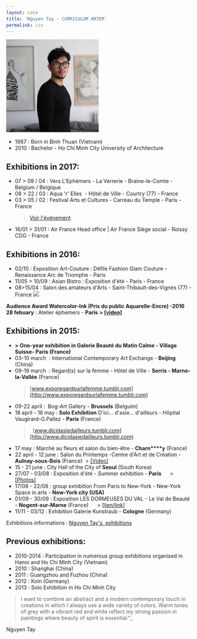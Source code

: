 ```yaml
---
layout: cate
title: 'Nguyen Tay - CURRICULUM ARTEM'
permalink: /cv
---
```



<img width="250" src="/vmanager/assets/imagesupload/Portrait2017.png"/>


- 1987 : Born in Binh Thuan (Vietnam) 
- 2010 : Bachelor - Ho Chi Minh City University of Architecture

## Exhibitions in 2017: 

 - 07 > 09 / 04 : Vers L'Ephémers - La Verrerie - Braine-le-Comte - Belgium / Belgique
 - 08 > 22 / 03 : Aqua 'r' Elles  - Hôtel de Ville - Courtry (77) - France
 - 03 > 05 / 02 : Festival Arts et Cultures - Carreau du Temple - Paris - France  
    > [Voir l'événement](https://medium.com/@NguyenTayArt/exposition-au-carreau-du-temple-%C3%A0-paris-ba773c4f92b7#.ttdg27jee)
 - 16/01 > 31/01 : Air France Head office | Air France Siège social - Roissy CDG - France

## Exhibitions in 2016:

 - 02/10 : Exposition Art-Couture : Défile Fashion Glam Couture - Renaissance Arc de Triomphe - Paris
 - 11/05 > 10/09 : Asian Bistro : Exposition d'été - Paris - France
 - 08>15/04 : Salon des amateurs d'Arts - Saint-Thibault-des-Vignes (77) - France
   ![](/assetsadmin/imagesupload/image/TayPrix.png)

**Audience Award Watercolor-Ink (Prix du public Aquarelle-Encre) -2016** 
**28 febuary** : Atelier éphemers - **Paris** 
   **> [\[video\]](https://www.youtube.com/watch?v=jSOCDBHhTvU)**

## Exhibitions in 2015:

  - **> One-year exhibition in Galerie Beauté du Matin Calme - Village Suisse- Paris (France)**
  - 03-10 march  : International Contemporary Art Exchange - **Beijing** (China)
  - 09-19 march  : Regard(s) sur la femme - Hôtel de Ville - **Serris - Marne-la-Vallée** (France) 
    > [www.exporegardsurlafemme.tumblr.com](http://www.exporegardsurlafemme.tumblr.com)
  - 09-22 april :  Bog-Art Gallery - **Brussels** (Belguim)
  - 18 april - 16 may : **Solo Exhibition** D'ici... d'asie... d'ailleurs - Hôpital Vaugirard-G.Pallez - **Paris** (France)
    >  [www.dicidasiedailleurs.tumblr.com](http://www.dicidasiedailleurs.tumblr.com)
  -  17 may : Marché au fleurs et salon du bien-être - **Charn****y** (France)
  - 22 april - 12 june : Salon du Printemps -Centre d'Art et de Création - **Aulnay-sous-Bois** (France)
    > [\[Video\]](/exhibiton/catedetail/10/52)
  - 15 - 21 june : City Hall of the City of **Seoul** (South Korea)  
  - 27/07 - 03/08 : Exposition d'été - Summer exhibition - **Paris**
     > [\[Photos\]](http://nguyentay.tumblr.com/post/125366136653/exposition-d%C3%A9t%C3%A9-%C3%A0-la-galerie-beaut%C3%A9-du-matin)  
  - 17/08 - 22/08 : group exhibition From Paris to New-York - New-York Space in arts - **New-York city (USA)**
  - 01/09 - 30/09 : Exposition LES DORMEUSES DU VAL - Le Val de Beauté  - **Nogent-sur-Marne** (France)
     > [\[lien/link\]](exhibiton/catedetail/10/57.html)
  - 11/11 - 03/12 : Exhibition Galerie Kunstraub - **Cologne** (Germany)

Exhibitions informations : [Nguyen Tay's  exhibitions](/catalogue/cate/8.html)

## Previous exhibitions:

  - 2010-2014 : Participation in numerous group exhibitions organised in Hanoi and Ho Chi Minh City (Vietnam)
  - 2010 : Shanghai (China)
  - 2011 : Guangzhou and Fuzhou (China)
  - 2012 : Koln (Germany)
  - 2013 : Solo Exhibition in Ho Chi Minh City


> I want to combine an abstract and a modern contemporary touch in creations in which I always use a wide variety of colors. Warm tones of grey with a vibrant red and white reflect my strong passion in paintings where beauty of spirit is essential."_


Nguyen Tay